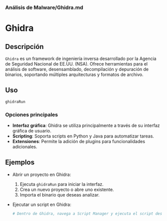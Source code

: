 ### **Análisis de Malware/Ghidra.md**

# Ghidra

## Descripción

`Ghidra` es un framework de ingeniería inversa desarrollado por la Agencia de Seguridad Nacional de EE.UU. (NSA). Ofrece herramientas para el análisis de software, desensamblado, decompilación y depuración de binarios, soportando múltiples arquitecturas y formatos de archivo.

## Uso

```bash
ghidraRun
```

### Opciones principales

- **Interfaz gráfica**: Ghidra se utiliza principalmente a través de su interfaz gráfica de usuario.
- **Scripting**: Soporta scripts en Python y Java para automatizar tareas.
- **Extensiones**: Permite la adición de plugins para funcionalidades adicionales.

## Ejemplos

- Abrir un proyecto en Ghidra:

  1. Ejecuta `ghidraRun` para iniciar la interfaz.
  2. Crea un nuevo proyecto o abre uno existente.
  3. Importa el binario que deseas analizar.

- Ejecutar un script en Ghidra:

  ```bash
  # Dentro de Ghidra, navega a Script Manager y ejecuta el script deseado.
  ```
